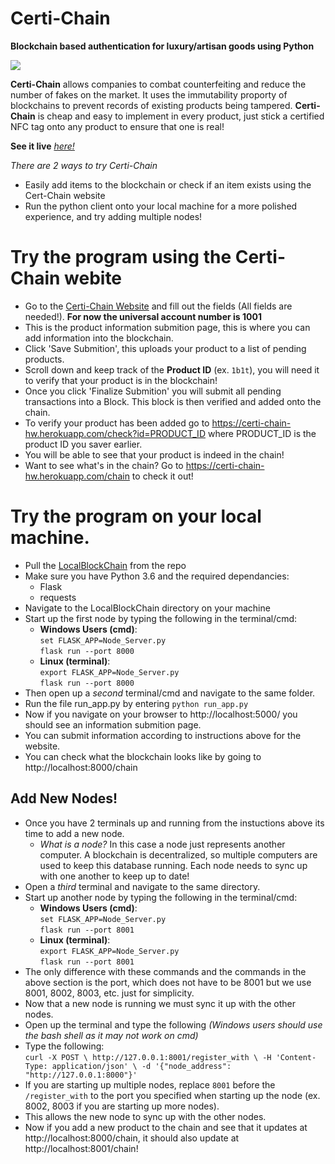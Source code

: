 # Certi-Chain
**Blockchain based authentication for luxury/artisan goods using Python**


![](https://github.com/Johnson-Su/Certi-Chain/blob/main/certi-chain.gif)

**Certi-Chain** allows companies to combat counterfeiting and reduce the number of fakes on the market. It uses the immutability proporty of blockchains to prevent records of existing products being tampered. **Certi-Chain** is cheap and easy to implement in every product, just stick a certified NFC tag onto any product to ensure that one is real! 

**See it live** [_here!_](https://youtu.be/XBuAo6QWUbs)

*There are 2 ways to try Certi-Chain*
  - Easily add items to the blockchain or check if an item exists using the Cert-Chain website
  - Run the python client onto your local machine for a more polished experience, and try adding multiple nodes!
  
 
# Try the program using the Certi-Chain webite
* Go to the [Certi-Chain Website](https://certi-chain-hw.herokuapp.com) and fill out the fields (All fields are needed!). **For now the universal account number is 1001**
* This is the product information submition page, this is where you can add information into the blockchain.
* Click 'Save Submition', this uploads your product to a list of pending products.
* Scroll down and keep track of the **Product ID** (ex. `1b1t`), you will need it to verify that your product is in the blockchain!
* Once you click 'Finalize Submition' you will submit all pending transactions into a Block. This block is then verified and added onto the chain.
* To verify your product has been added go to https://certi-chain-hw.herokuapp.com/check?id=PRODUCT_ID where PRODUCT_ID is the product ID you saver earlier.
* You will be able to see that your product is indeed in the chain!
* Want to see what's in the chain? Go to https://certi-chain-hw.herokuapp.com/chain to check it out!

# Try the program on your local machine. 
* Pull the [LocalBlockChain](https://github.com/Johnson-Su/Certi-Chain/tree/main/LocalBlockChain) from the repo
* Make sure you have Python 3.6 and the required dependancies:
  * Flask
  * requests
* Navigate to the LocalBlockChain directory on your machine
* Start up the first node by typing the following in the terminal/cmd:
  * **Windows Users (cmd)**: \
  `set FLASK_APP=Node_Server.py` \
  `flask run --port 8000`
  * **Linux (terminal)**: \
  `export FLASK_APP=Node_Server.py` \
  `flask run --port 8000`
* Then open up a *second* terminal/cmd and navigate to the same folder.
* Run the file run_app.py by entering `python run_app.py`
* Now if you navigate on your browser to http://localhost:5000/ you should see an information submition page.
* You can submit information according to instructions above for the website.
* You can check what the blockchain looks like by going to http://localhost:8000/chain

## Add New Nodes!
* Once you have 2 terminals up and running from the instuctions above its time to add a new node.
  * *What is a node?* In this case a node just represents another computer. A blockchain is decentralized, so multiple computers are used to keep this database running. Each node needs to sync up with one another to keep up to date!
* Open a *third* terminal and navigate to the same directory.
* Start up another node by typing the following in the terminal/cmd:
  * **Windows Users (cmd)**:\
  `set FLASK_APP=Node_Server.py` \
  `flask run --port 8001`
  * **Linux (terminal)**:\
  `export FLASK_APP=Node_Server.py` \
  `flask run --port 8001`
* The only difference with these commands and the commands in the above section is the port, which does not have to be 8001 but we use 8001, 8002, 8003, etc. just for simplicity.
* Now that a new node is running we must sync it up with the other nodes.
* Open up the terminal and type the following *(Windows users should use the bash shell as it may not work on cmd)*
* Type the following: \
`curl -X POST \
  http://127.0.0.1:8001/register_with \
  -H 'Content-Type: application/json' \
  -d '{"node_address": "http://127.0.0.1:8000"}'`
* If you are starting up multiple nodes, replace `8001` before the `/register_with` to the port you specified when starting up the node (ex. 8002, 8003 if you are starting up more nodes).
* This allows the new node to sync up with the other nodes.
* Now if you add a new product to the chain and see that it updates at http://localhost:8000/chain, it should also update at http://localhost:8001/chain!
